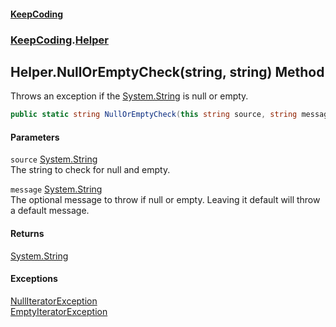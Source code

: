 #### [KeepCoding](index.md 'index')
### [KeepCoding](KeepCoding.md 'KeepCoding').[Helper](Helper.md 'KeepCoding.Helper')
## Helper.NullOrEmptyCheck(string, string) Method
Throws an exception if the [System.String](https://docs.microsoft.com/en-us/dotnet/api/System.String 'System.String') is null or empty.  
```csharp
public static string NullOrEmptyCheck(this string source, string message=null);
```
#### Parameters
<a name='KeepCoding.Helper.NullOrEmptyCheck(string.string).source'></a>
`source` [System.String](https://docs.microsoft.com/en-us/dotnet/api/System.String 'System.String')  
The string to check for null and empty.
  
<a name='KeepCoding.Helper.NullOrEmptyCheck(string.string).message'></a>
`message` [System.String](https://docs.microsoft.com/en-us/dotnet/api/System.String 'System.String')  
The optional message to throw if null or empty. Leaving it default will throw a default message.
  
#### Returns
[System.String](https://docs.microsoft.com/en-us/dotnet/api/System.String 'System.String')  
#### Exceptions
[NullIteratorException](NullIteratorException.md 'KeepCoding.Internal.NullIteratorException')  
[EmptyIteratorException](EmptyIteratorException.md 'KeepCoding.Internal.EmptyIteratorException')  
